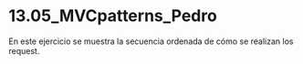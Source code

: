 # 13.05_MVCpatterns_Pedro
En este ejercicio se muestra la secuencia ordenada de cómo se realizan los request.

